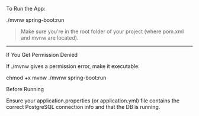 
To Run the App:

./mvnw spring-boot:run

> Make sure you're in the root folder of your project (where pom.xml and mvnw are located).




---

If You Get Permission Denied

If ./mvnw gives a permission error, make it executable:

chmod +x mvnw
./mvnw spring-boot:run



Before Running

Ensure your application.properties (or application.yml) file contains the correct PostgreSQL connection info and that the DB is running.


